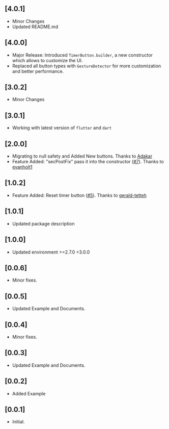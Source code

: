 
## [4.0.1]
* Minor Changes
* Updated README.md

## [4.0.0]

* Major Release: Introduced `TimerButton.builder`, a new constructor which allows to customize the UI.
* Replaced all button types with `GestureDetector` for more customization and better performance.

## [3.0.2]

* Minor Changes

## [3.0.1]

* Working with latest version of `flutter` and `dart`

## [2.0.0]

* Migrating to null safety and Added New buttons. Thanks to [Adakar](https://github.com/Adakar)
* Feature Added: "secPostFix" pass it into the constructor ([#7](https://github.com/ajaynonstopio/timer_button/issues/7)). Thanks to [evanholt1](https://github.com/evanholt1)

## [1.0.2]

* Feature Added: Reset timer button ([#5](https://github.com/ajaynonstopio/timer_button/issues/5)). Thanks to [gerald-tetteh](https://github.com/gerald-tetteh)

## [1.0.1]

* Updated package description

## [1.0.0]

* Updated environment >=2.7.0 <3.0.0

## [0.0.6]

* Minor fixes.

## [0.0.5]

* Updated Example and Documents.

## [0.0.4]

* Minor fixes.

## [0.0.3]

* Updated Example and Documents.

## [0.0.2]

* Added Example

## [0.0.1]

* Initial.
